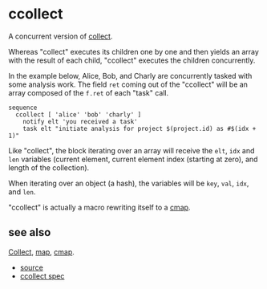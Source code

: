 
# ccollect

A concurrent version of [collect](collect.md).

Whereas "collect" executes its children one by one and then yields
an array with the result of each child, "ccollect" executes the children
concurrently.

In the example below, Alice, Bob, and Charly are concurrently tasked
with some analysis work. The field `ret` coming out of the "ccollect"
will be an array composed of the `f.ret` of each "task" call.
```
sequence
  ccollect [ 'alice' 'bob' 'charly' ]
    notify elt 'you received a task'
    task elt "initiate analysis for project $(project.id) as #$(idx + 1)"
```

Like "collect", the block iterating over an array will receive the `elt`,
`idx` and `len` variables (current element, current element index (starting
at zero), and length of the collection).

When iterating over an object (a hash), the variables will be `key`, `val`,
`idx`, and `len`.

"ccollect" is actually a macro rewriting itself to a [cmap](cmap.md).

## see also

[Collect](collect.md), [map](map.md), [cmap](cmap.md).


* [source](https://github.com/floraison/flor/tree/master/lib/flor/punit/ccollect.rb)
* [ccollect spec](https://github.com/floraison/flor/tree/master/spec/punit/ccollect_spec.rb)

